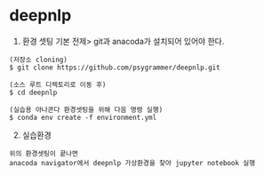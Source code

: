 # deepnlp

1. 환경 셋팅
기본 전제> git과 anacoda가 설치되어 있어야 한다. 

```shell
(저장소 cloning)
$ git clone https://github.com/psygrammer/deepnlp.git

(소스 루트 디렉토리로 이동 후)
$ cd deepnlp

(실습용 아나콘다 환경셋팅을 위해 다음 명령 실행)
$ conda env create -f environment.yml
```

2. 실습환경

```shell
위의 환경셋팅이 끝나면 
anacoda navigator에서 deepnlp 가상환경을 찾아 jupyter notebook 실행
```
